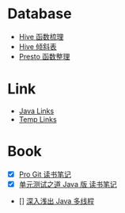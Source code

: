 # Database

* [Hive 函数梳理](/database/Hive%20函数梳理.md)
* [Hive 倾斜表](/database/Hive%20倾斜表.md)
* [Presto 函数整理](/database/Presto%20函数整理.md)

# Link

* [Java Links](/link/Java%20Links.md)
* [Temp Links](/link/Temp%20Links.md)

# Book

- [x] [Pro Git 读书笔记](/book/Pro%20Git%20读书笔记.md)
- [x] [单元测试之道 Java 版 读书笔记](/book/单元测试之道%20Java%20版%20读书笔记.md)
- [] [深入浅出 Java 多线程](http://concurrent.redspider.group/article/01/1.html)


